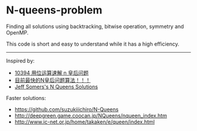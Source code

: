 # N-queens-problem
Finding all solutions using backtracking, bitwise operation, symmetry and OpenMP.

This code is short and easy to understand while it has a high efficiency.

---

Inspired by:
- [10394 用位运算速解 n 皇后问题](https://zhuanlan.zhihu.com/p/22846106)
- [目前最快的N皇后问题算法！！！](http://bbs.csdn.net/topics/80489768)
- [Jeff Somers's N Queens Solutions](http://users.rcn.com/liusomers/nqueen_demo/nqueens.html)

Faster solutions:
- https://github.com/suzukiiichiro/N-Queens
- http://deepgreen.game.coocan.jp/NQueens/nqueen_index.htm
- http://www.ic-net.or.jp/home/takaken/e/queen/index.html

